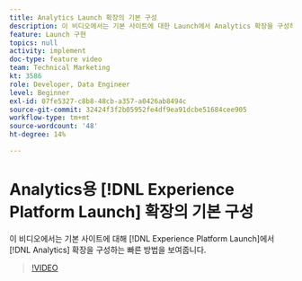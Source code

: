```yaml
---
title: Analytics Launch 확장의 기본 구성
description: 이 비디오에서는 기본 사이트에 대한 Launch에서 Analytics 확장을 구성하는 빠른 방법을 보여줍니다.
feature: Launch 구현
topics: null
activity: implement
doc-type: feature video
team: Technical Marketing
kt: 3586
role: Developer, Data Engineer
level: Beginner
exl-id: 07fe5327-c8b8-48cb-a357-a0426ab8494c
source-git-commit: 32424f3f2b05952fe4df9ea91dcbe51684cee905
workflow-type: tm+mt
source-wordcount: '48'
ht-degree: 14%

---
```


# Analytics용 [!DNL Experience Platform Launch] 확장의 기본 구성

이 비디오에서는 기본 사이트에 대해 [!DNL Experience Platform Launch]에서 [!DNL Analytics] 확장을 구성하는 빠른 방법을 보여줍니다.

>[!VIDEO](https://video.tv.adobe.com/v/28751/?quality=12)
